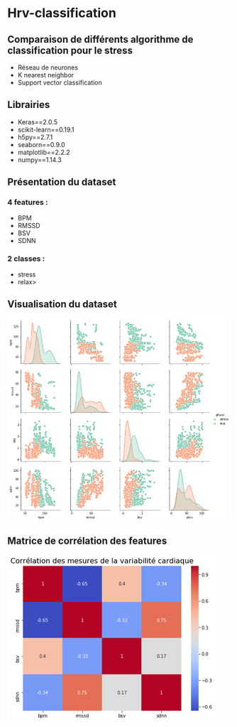# Hrv-classification
<h2>Comparaison de différents algorithme de classification pour le stress</h2>
<ul>
  <li>Réseau de neurones</li>
  <li>K nearest neighbor</li>
  <li>Support vector classification</li>
</ul>
<h2>Librairies</h2>
<ul>
  <li>Keras==2.0.5</li>
  <li>scikit-learn==0.19.1</li>
  <li>h5py==2.7.1</li>
  <li>seaborn==0.9.0</li>
  <li>matplotlib==2.2.2</li>
  <li>numpy==1.14.3</li>
  
</ul>
<h2>Présentation du dataset</h2>
<h3>4 features :</h4>
<ul>
  <li>BPM </li>
  <li>RMSSD </li>
  <li>BSV</li>
  <li>SDNN</li>
</ul>

<h3>2 classes : </h3>
<ul>
  <li>stress</li>
  <li>relax></li>
</ul>

<h2>Visualisation du dataset</h2>

![GitHub Logo](/Images_data/dataset_stress.png)
<br/>

<h2>Matrice de corrélation des features</h2>

![GitHub Logo](/Images_data/correlation_stress.png)
